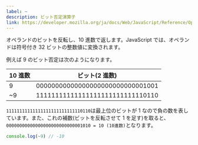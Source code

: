 ```yaml
---
label: ~
description: ビット否定演算子
link: https://developer.mozilla.org/ja/docs/Web/JavaScript/Reference/Operators/Bitwise_NOT
---
```


オペランドのビットを反転し、10 進数で返します。JavaScript では、オペランドは符号付き 32 ビットの整数値に変換されます。

例えば 9 のビット否定は次のようになります。

| 10 進数 | ビット(2 進数)                   |
| ------- | -------------------------------- |
| 9       | 00000000000000000000000000001001 |
| ~9      | 11111111111111111111111111110110 |

`11111111111111111111111111110110`は最上位のビットが 1 なので負の数を表しています。また、これの補数(ビットを反転させて 1 を足す)を取ると、`00000000000000000000000000001010 = 10 (10進数)`となります。

```typescript
console.log(~9) // -10
```
